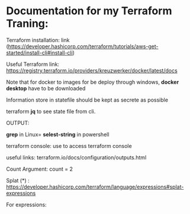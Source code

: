 # Documentation for my Terraform Traning:

Terraform installation: link (https://developer.hashicorp.com/terraform/tutorials/aws-get-started/install-cli#install-cli)

Useful Terraform link: 	https://registry.terraform.io/providers/kreuzwerker/docker/latest/docs

Note that for docker to images for be deploy through windows, **docker desktop** have to be downloaded

Information store in statefile should be kept as secrete as possible

terraform **jq** to see state file from cli.

OUTPUT: 

**grep** in Linux= **selest-string** in powershell

terraform console: use to access terraform console

useful links: terraform.io/docs/configuration/outputs.html

Count Argument:
count = 2

Splat (*) : https://developer.hashicorp.com/terraform/language/expressions#splat-expressions

For expressions:
